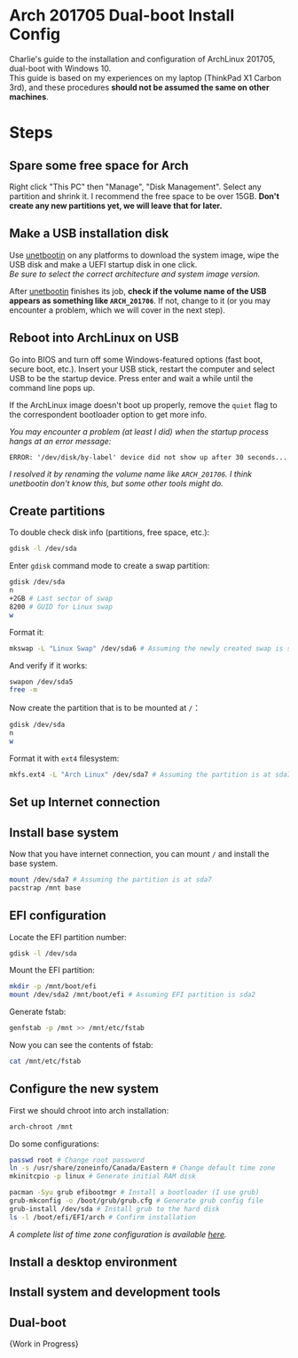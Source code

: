 # Arch 201705 Dual-boot Install Config  

Charlie's guide to the installation and configuration of ArchLinux 201705, dual-boot with Windows 10.   
This guide is based on my experiences on my laptop (ThinkPad X1 Carbon 3rd), and these procedures **should not be assumed the same on other machines**.  

# Steps  

## Spare some free space for Arch  

Right click "This PC" then "Manage", "Disk Management". Select any partition and shrink it. I recommend the free space to be over 15GB. **Don't create any new partitions yet, we will leave that for later.**  


## Make a USB installation disk  

Use [unetbootin](https://unetbootin.github.io/) on any platforms to download the system image, wipe the USB disk and make a UEFI startup disk in one click.  
*Be sure to select the correct architecture and system image version.*  

After [unetbootin](https://unetbootin.github.io/) finishes its job, **check if the volume name of the USB appears as something like `ARCH_201706`**. If not, change to it (or you may encounter a problem, which we will cover in the next step).  

## Reboot into ArchLinux on USB

Go into BIOS and turn off some Windows-featured options (fast boot, secure boot, etc.). Insert your USB stick, restart the computer and select USB to be the startup device. Press enter and wait a while until the command line pops up.  

If the ArchLinux image doesn't boot up properly, remove the `quiet` flag to the correspondent bootloader option to get more info.  

*You may encounter a problem (at least I did) when the startup process hangs at an error message:*

```
ERROR: '/dev/disk/by-label' device did not show up after 30 seconds...  
```

*I resolved it by renaming the volume name like `ARCH_201706`. I think unetbootin don't know this, but some other tools might do.*  

## Create partitions  

To double check disk info (partitions, free space, etc.):  
```bash
gdisk -l /dev/sda
```

Enter `gdisk` command mode to create a swap partition:  
```bash
gdisk /dev/sda
n
+2GB # Last sector of swap
8200 # GUID for Linux swap
w
```

Format it:
```bash
mkswap -L "Linux Swap" /dev/sda6 # Assuming the newly created swap is sda6
```

And verify if it works:
```bash
swapon /dev/sda5
free -m
```

Now create the partition that is to be mounted at `/`：
```bash
gdisk /dev/sda
n
w
```

Format it with `ext4` filesystem:
```bash
mkfs.ext4 -L "Arch Linux" /dev/sda7 # Assuming the partition is at sda7
```

## Set up Internet connection  

## Install base system  

Now that you have internet connection, you can mount `/` and install the base system.

```bash
mount /dev/sda7 # Assuming the partition is at sda7
pacstrap /mnt base
```

## EFI configuration

Locate the EFI partition number:
```bash
gdisk -l /dev/sda
```

Mount the EFI partition:
```bash
mkdir -p /mnt/boot/efi
mount /dev/sda2 /mnt/boot/efi # Assuming EFI partition is sda2
```

Generate fstab:
```bash
genfstab -p /mnt >> /mnt/etc/fstab
```

Now you can see the contents of fstab:
```bash
cat /mnt/etc/fstab
```

## Configure the new system

First we should chroot into arch installation:
```bash
arch-chroot /mnt
```

Do some configurations:
```bash
passwd root # Change root password
ln -s /usr/share/zoneinfo/Canada/Eastern # Change default time zone
mkinitcpio -p linux # Generate initial RAM disk

pacman -Syu grub efibootmgr # Install a bootloader (I use grub)
grub-mkconfig -o /boot/grub/grub.cfg # Generate grub config file
grub-install /dev/sda # Install grub to the hard disk
ls -l /boot/efi/EFI/arch # Confirm installation
```

*A complete list of time zone configuration is available [here](https://packages.debian.org/sid/all/tzdata/filelist).*

## Install a desktop environment


## Install system and development tools  


## Dual-boot  

{Work in Progress}
